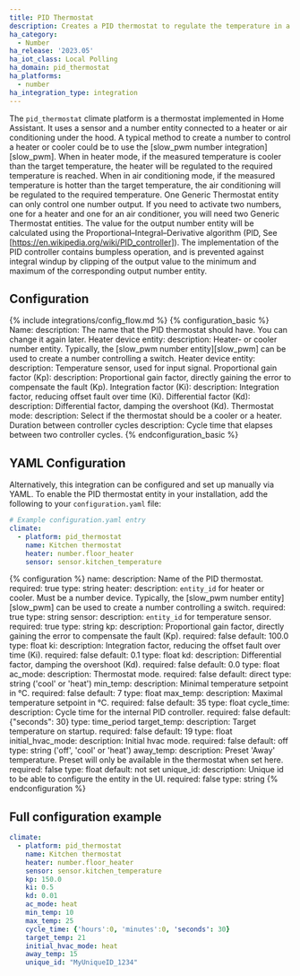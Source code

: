 ```yaml
---
title: PID Thermostat
description: Creates a PID thermostat to regulate the temperature in a room with PID algorithm.
ha_category:
  - Number
ha_release: '2023.05'
ha_iot_class: Local Polling
ha_domain: pid_thermostat
ha_platforms:
  - number
ha_integration_type: integration
---
```


The `pid_thermostat` climate platform is a thermostat implemented in Home Assistant. It uses a sensor and a number entity connected to a heater or air conditioning under the hood. A typical method to create a number to control a heater or cooler could be to use the [slow_pwm number integration][slow_pwm]. When in heater mode, if the measured temperature is cooler than the target temperature, the heater will be regulated to the required temperature is reached. When in air conditioning mode, if the measured temperature is hotter than the target temperature, the air conditioning will be regulated to the required temperature. One Generic Thermostat entity can only control one number output. If you need to activate two numbers, one for a heater and one for an air conditioner, you will need two Generic Thermostat entities. 
The value for the output number entity will be calculated using the Proportional–Integral–Derivative algorithm (PID, See [https://en.wikipedia.org/wiki/PID_controller]). The implementation of the PID controller contains bumpless operation, and is prevented against integral windup by clipping of the output value to the minimum and maximum of the corresponding output number entity. 

## Configuration
{% include integrations/config_flow.md %}
{% configuration_basic %}
Name:
  description: The name that the PID thermostat should have. You can change it again later.
Heater device entity:
  description: Heater- or cooler number entity. Typically, the [slow_pwm number entity][slow_pwm] can be used to create a number controlling a switch.
Heater device entity:
  description: Temperature sensor, used for input signal.
Proportional gain factor (Kp):
  description: Proportional gain factor, directly gaining the error to compensate the fault (Kp).
Integration factor (Ki):
  description: Integration factor, reducing offset fault over time (Ki).
Differential factor (Kd):
  description: Differential factor, damping the overshoot (Kd).
Thermostat mode: 
  description: Select if the thermostat should be a cooler or a heater.
Duration between controller cycles
  description: Cycle time that elapses between two controller cycles.
{% endconfiguration_basic %}

## YAML Configuration

Alternatively, this integration can be configured and set up manually via YAML.
To enable the PID thermostat entity in your installation, add the
following to your `configuration.yaml` file:

```yaml
# Example configuration.yaml entry
climate:
  - platform: pid_thermostat
    name: Kitchen thermostat
    heater: number.floor_heater
    sensor: sensor.kitchen_temperature
``` 

{% configuration %}
name:
  description: Name of the PID thermostat.
  required: true
  type: string
heater:
  description: `entity_id` for heater or cooler. Must be a number device. Typically, the [slow_pwm number entity][slow_pwm] can be used to create a number controlling a switch.
  required: true
  type: string
sensor:
  description: `entity_id` for temperature sensor.
  required: true
  type: string
kp:
  description: Proportional gain factor, directly gaining the error to compensate the fault (Kp).
  required: false
  default: 100.0
  type: float
ki:
  description: Integration factor, reducing the offset fault over time (Ki).
  required: false
  default: 0.1
  type: float
kd:
  description: Differential factor, damping the overshoot (Kd).
  required: false
  default: 0.0
  type: float
ac_mode:
  description: Thermostat mode. 
  required: false
  default: direct
  type: string ('cool' or 'heat')
min_temp:
  description: Minimal temperature setpoint in °C.
  required: false
  default: 7
  type: float
max_temp:
  description: Maximal temperature setpoint in °C.
  required: false
  default: 35
  type: float
cycle_time:
  description: Cycle time for the internal PID controller.
  required: false
  default: {"seconds": 30}
  type: time_period
target_temp:
  description: Target temperature on startup.
  required: false
  default: 19
  type: float
initial_hvac_mode:
  description: Initial hvac mode. 
  required: false
  default: off
  type: string ('off', 'cool' or 'heat')
away_temp:
  description: Preset 'Away' temperature. Preset will only be available in the thermostat when set here.
  required: false
  type: float
  default: not set
unique_id:
  description: Unique id to be able to configure the entity in the UI.
  required: false
  type: string
{% endconfiguration %}

## Full configuration example

```yaml
climate:
  - platform: pid_thermostat
    name: Kitchen thermostat
    heater: number.floor_heater
    sensor: sensor.kitchen_temperature
    kp: 150.0
    ki: 0.5
    kd: 0.01
    ac_mode: heat
    min_temp: 10
    max_temp: 25
    cycle_time: {'hours':0, 'minutes':0, 'seconds': 30}
    target_temp: 21
    initial_hvac_mode: heat
    away_temp: 15
    unique_id: "MyUniqueID_1234"
```
